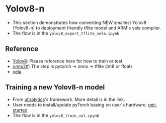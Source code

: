 # Yolov8-n
- This section demonstrates how converting NEW smallest Yolov8 (Yolov8-n) to deployment friendly tflite model and ARM's vela compiler.
- The flow is in the `yolov8_export_tflite_vela.ipynb`

## Reference
- [Yolov8](https://github.com/ultralytics/ultralytics/tree/main): Please reference here for how to train or test.
- [onnx2tf](https://github.com/PINTO0309/onnx2tf): The step is pytorch -> onnx -> tflite (int8 or float)
- [vela](https://pypi.org/project/ethos-u-vela/)

## Training a new Yolov8-n model
- From [ultralytics](https://github.com/ultralytics/ultralytics/tree/main)'s framework. More detail is in the link. 
- User needs to install/update pyTorch basing on user's hardware. [get-started](https://pytorch.org/get-started/locally/)
- The flow is in the `yolov8_train_val.ipynb`

